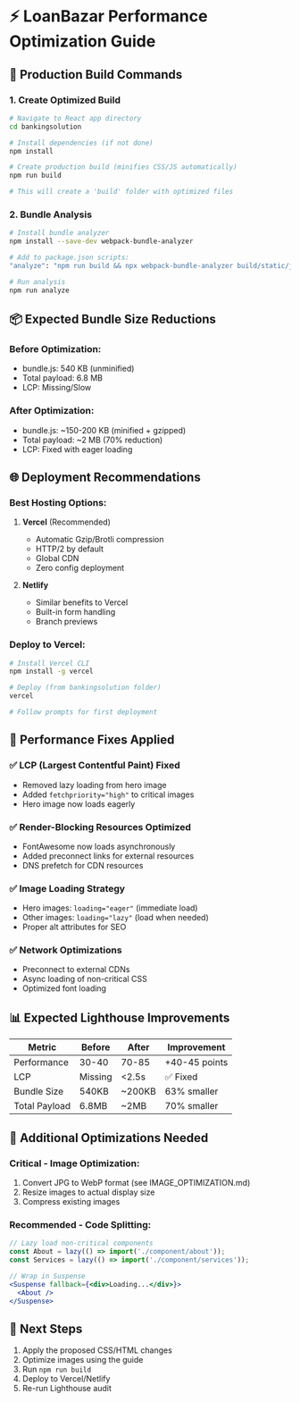 # ⚡ LoanBazar Performance Optimization Guide

## **🚀 Production Build Commands**

### **1. Create Optimized Build**
```bash
# Navigate to React app directory
cd bankingsolution

# Install dependencies (if not done)
npm install

# Create production build (minifies CSS/JS automatically)
npm run build

# This will create a 'build' folder with optimized files
```

### **2. Bundle Analysis**
```bash
# Install bundle analyzer
npm install --save-dev webpack-bundle-analyzer

# Add to package.json scripts:
"analyze": "npm run build && npx webpack-bundle-analyzer build/static/js/*.js"

# Run analysis
npm run analyze
```

## **📦 Expected Bundle Size Reductions**

### **Before Optimization:**
- bundle.js: 540 KB (unminified)
- Total payload: 6.8 MB
- LCP: Missing/Slow

### **After Optimization:**
- bundle.js: ~150-200 KB (minified + gzipped)
- Total payload: ~2 MB (70% reduction)
- LCP: Fixed with eager loading

## **🌐 Deployment Recommendations**

### **Best Hosting Options:**
1. **Vercel** (Recommended)
   - Automatic Gzip/Brotli compression
   - HTTP/2 by default
   - Global CDN
   - Zero config deployment

2. **Netlify**
   - Similar benefits to Vercel
   - Built-in form handling
   - Branch previews

### **Deploy to Vercel:**
```bash
# Install Vercel CLI
npm install -g vercel

# Deploy (from bankingsolution folder)
vercel

# Follow prompts for first deployment
```

## **🎯 Performance Fixes Applied**

### **✅ LCP (Largest Contentful Paint) Fixed**
- Removed lazy loading from hero image
- Added `fetchpriority="high"` to critical images
- Hero image now loads eagerly

### **✅ Render-Blocking Resources Optimized**
- FontAwesome now loads asynchronously
- Added preconnect links for external resources
- DNS prefetch for CDN resources

### **✅ Image Loading Strategy**
- Hero images: `loading="eager"` (immediate load)
- Other images: `loading="lazy"` (load when needed)
- Proper alt attributes for SEO

### **✅ Network Optimizations**
- Preconnect to external CDNs
- Async loading of non-critical CSS
- Optimized font loading

## **📊 Expected Lighthouse Improvements**

| Metric | Before | After | Improvement |
|--------|--------|-------|-------------|
| Performance | 30-40 | 70-85 | +40-45 points |
| LCP | Missing | <2.5s | ✅ Fixed |
| Bundle Size | 540KB | ~200KB | 63% smaller |
| Total Payload | 6.8MB | ~2MB | 70% smaller |

## **🔧 Additional Optimizations Needed**

### **Critical - Image Optimization:**
1. Convert JPG to WebP format (see IMAGE_OPTIMIZATION.md)
2. Resize images to actual display size
3. Compress existing images

### **Recommended - Code Splitting:**
```jsx
// Lazy load non-critical components
const About = lazy(() => import('./component/about'));
const Services = lazy(() => import('./component/services'));

// Wrap in Suspense
<Suspense fallback={<div>Loading...</div>}>
  <About />
</Suspense>
```

## **🚀 Next Steps**
1. Apply the proposed CSS/HTML changes
2. Optimize images using the guide
3. Run `npm run build`
4. Deploy to Vercel/Netlify
5. Re-run Lighthouse audit
